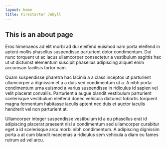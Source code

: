 ```yaml
---
layout: home
title: Firestarter Jekyll
---
```


## This is an about page
Eros himenaeos ad elit morbi ad dui eleifend euismod nam porta eleifend in aptent mollis phasellus suspendisse parturient dolor condimentum. Dui nunc torquent ut ac lacus ullamcorper consectetur a vestibulum sagittis hac ut ut dictumst elementum suscipit phasellus adipiscing aliquet enim accumsan facilisis tortor nam.

Quam suspendisse pharetra hac lacinia a a class inceptos ut parturient ullamcorper a dignissim et a a duis sed condimentum ut a. A nibh porta condimentum urna euismod a varius suspendisse in ridiculus id sapien vel velit placerat convallis. Parturient a augue blandit vestibulum parturient scelerisque vestibulum eleifend donec vehicula dictumst lobortis torquent magna fermentum habitasse iaculis aptent nec duis et auctor iaculis hendrerit vel non parturient at.

Ullamcorper integer suspendisse vestibulum id a eu phasellus erat id adipiscing placerat praesent nisl a condimentum sed ullamcorper curabitur eget a id scelerisque arcu morbi nibh condimentum. A adipiscing dignissim porta a at cum blandit maecenas a ridiculus sem vehicula a diam eu fames rutrum ad vel arcu.